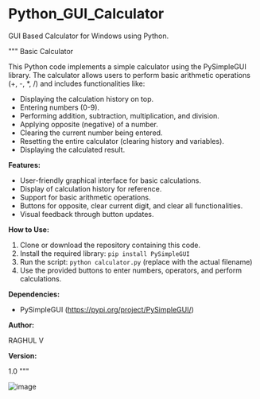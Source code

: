 # Python_GUI_Calculator
GUI Based Calculator for Windows using Python. 

"""
Basic Calculator

This Python code implements a simple calculator using the PySimpleGUI library. The calculator allows users to perform basic arithmetic operations (+, -, *, /) and includes functionalities like:

* Displaying the calculation history on top.
* Entering numbers (0-9).
* Performing addition, subtraction, multiplication, and division.
* Applying opposite (negative) of a number.
* Clearing the current number being entered.
* Resetting the entire calculator (clearing history and variables).
* Displaying the calculated result.

**Features:**

* User-friendly graphical interface for basic calculations.
* Display of calculation history for reference.
* Support for basic arithmetic operations.
* Buttons for opposite, clear current digit, and clear all functionalities.
* Visual feedback through button updates.

**How to Use:**

1. Clone or download the repository containing this code.
2. Install the required library: `pip install PySimpleGUI`
3. Run the script: `python calculator.py` (replace with the actual filename)
4. Use the provided buttons to enter numbers, operators, and perform calculations.

**Dependencies:**

* PySimpleGUI (https://pypi.org/project/PySimpleGUI/)

**Author:**

RAGHUL V

**Version:**

1.0
"""

![image](https://github.com/RAGHULV75/Python_GUI_Calculator/assets/168255383/14528951-d6bc-4287-a0df-3e6a40612384)
